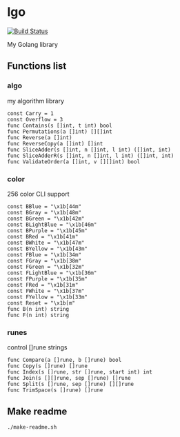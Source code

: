 # lgo

[![Build Status](https://travis-ci.org/noyuno/lgo.svg?branch=master)](https://travis-ci.org/noyuno/lgo)

My Golang library

## Functions list


### algo

my algorithm library

    const Carry = 1
    const Overflow = 3
    func Contains(s []int, t int) bool 
    func Permutations(a []int) [][]int 
    func Reverse(a []int) 
    func ReverseCopy(a []int) []int 
    func SliceAdder(s []int, n []int, l int) ([]int, int) 
    func SliceAdderR(s []int, n []int, l int) ([]int, int) 
    func ValidateOrder(a []int, v [][]int) bool 

### color

256 color CLI support

    const BBlue = "\x1b[44m"
    const BGray = "\x1b[48m"
    const BGreen = "\x1b[42m"
    const BLightBlue = "\x1b[46m"
    const BPurple = "\x1b[45m"
    const BRed = "\x1b[41m"
    const BWhite = "\x1b[47m"
    const BYellow = "\x1b[43m"
    const FBlue = "\x1b[34m"
    const FGray = "\x1b[38m"
    const FGreen = "\x1b[32m"
    const FLightBlue = "\x1b[36m"
    const FPurple = "\x1b[35m"
    const FRed = "\x1b[31m"
    const FWhite = "\x1b[37m"
    const FYellow = "\x1b[33m"
    const Reset = "\x1b[m"
    func B(n int) string 
    func F(n int) string 

### runes

control []rune strings

    func Compare(a []rune, b []rune) bool 
    func Copy(s []rune) []rune 
    func Index(s []rune, str []rune, start int) int 
    func Join(s [][]rune, sep []rune) []rune 
    func Split(s []rune, sep []rune) [][]rune 
    func TrimSpace(s []rune) []rune 


## Make readme

    ./make-readme.sh

